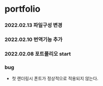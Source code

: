 # portfolio

### 2022.02.13 파일구성 변경

### 2022.02.10 번역기능 추가

### 2022.02.08 포트폴리오 start

### bug

- 첫 랜더링시 폰트가 정상적으로 적용되지 않는다.
